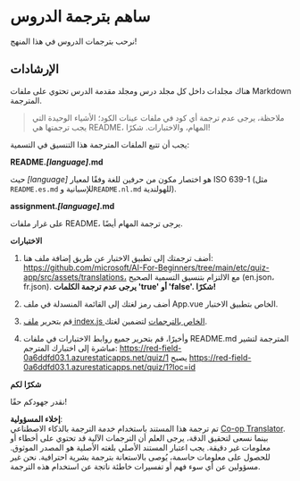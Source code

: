 <!--
CO_OP_TRANSLATOR_METADATA:
{
  "original_hash": "62b3e3ad5182edb905eec649a87eeeb4",
  "translation_date": "2025-08-26T11:17:47+00:00",
  "source_file": "etc/TRANSLATIONS.md",
  "language_code": "ar"
}
-->
# ساهم بترجمة الدروس

نرحب بترجمات الدروس في هذا المنهج!

## الإرشادات

هناك مجلدات داخل كل مجلد درس ومجلد مقدمة الدرس تحتوي على ملفات Markdown المترجمة.

> ملاحظة، يرجى عدم ترجمة أي كود في ملفات عينات الكود؛ الأشياء الوحيدة التي يجب ترجمتها هي README، المهام، والاختبارات. شكرًا!

يجب أن تتبع الملفات المترجمة هذا التنسيق في التسمية:

**README._[language]_.md**

حيث _[language]_ هو اختصار مكون من حرفين للغة وفقًا لمعيار ISO 639-1 (مثل `README.es.md` للإسبانية و`README.nl.md` للهولندية).

**assignment._[language]_.md**

على غرار ملفات README، يرجى ترجمة المهام أيضًا.

**الاختبارات**

1. أضف ترجمتك إلى تطبيق الاختبار عن طريق إضافة ملف هنا: https://github.com/microsoft/AI-For-Beginners/tree/main/etc/quiz-app/src/assets/translations، مع الالتزام بتنسيق التسمية الصحيح (en.json، fr.json). **يرجى عدم ترجمة الكلمات 'true' أو 'false'. شكرًا!**

2. أضف رمز لغتك إلى القائمة المنسدلة في ملف App.vue الخاص بتطبيق الاختبار.

3. قم بتحرير [ملف index.js الخاص بالترجمات](https://github.com/microsoft/AI-For-Beginners/blob/main/etc/quiz-app/src/assets/translations/index.js) لتضمين لغتك.

4. وأخيرًا، قم بتحرير جميع روابط الاختبارات في ملفات README.md المترجمة لتشير مباشرة إلى اختبارك المترجم: https://red-field-0a6ddfd03.1.azurestaticapps.net/quiz/1 يصبح https://red-field-0a6ddfd03.1.azurestaticapps.net/quiz/1?loc=id

**شكرًا لكم**

نقدر جهودكم حقًا!

**إخلاء المسؤولية**:  
تم ترجمة هذا المستند باستخدام خدمة الترجمة بالذكاء الاصطناعي [Co-op Translator](https://github.com/Azure/co-op-translator). بينما نسعى لتحقيق الدقة، يرجى العلم أن الترجمات الآلية قد تحتوي على أخطاء أو معلومات غير دقيقة. يجب اعتبار المستند الأصلي بلغته الأصلية هو المصدر الموثوق. للحصول على معلومات حاسمة، يُوصى بالاستعانة بترجمة بشرية احترافية. نحن غير مسؤولين عن أي سوء فهم أو تفسيرات خاطئة ناتجة عن استخدام هذه الترجمة.